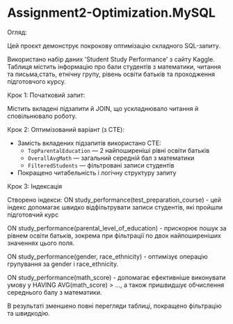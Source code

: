 # Assignment2-Optimization.MySQL

Огляд:

Цей проєкт демонструє покрокову оптимізацію складного SQL-запиту. 

Використано набір даних 'Student Study Performance' з сайту Kaggle. Таблиця містить інформацію про бали студентів з математики, читання та письма,стать, етнічну групу, рівень освіти батьків та проходження підготовчого курсу.


 Крок 1: 
Початковий запит: 

Містить вкладені підзапити й JOIN, що ускладнювало читання й сповільнювало роботу.


 Крок 2: 
Оптимізований варіант (з CTE):
- Замість вкладених підзапитів використано CTE:
  - `TopParentalEducation` — 2 найпоширеніші рівні освіти батьків
  - `OverallAvgMath` — загальний середній бал з математики
  - `FilteredStudents` — фільтровані записи студентів
- Покращено читабельність і логічну структуру запиту



Крок 3: Індексація

Створено індекси:
ON study_performance(test_preparation_course) - цей індекс допомагає швидко відфільтрувати записи студентів, які пройшли підготовчий курс 

ON study_performance(parental_level_of_education) - прискорює пошук за рівнем освіти батьків, зокрема при фільтрації по двох найпоширеніших значеннях цього поля.

ON study_performance(gender, race_ethnicity) - оптимізує операцію групування за gender і race_ethnicity.

ON study_performance(math_score) - допомагає ефективніше виконувати умову у HAVING AVG(math_score) > ..., а також пришвидшує обчислення середнього балу з математики.

В результаті зменшено повні перегляди таблиці, покращено фільтрацію та швидкодію.
